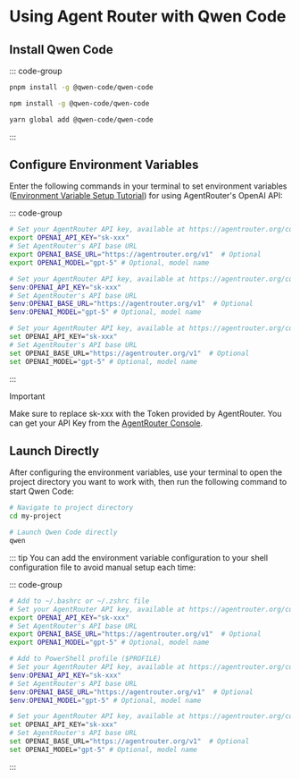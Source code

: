 # Using Agent Router with Qwen Code


## Install Qwen Code

::: code-group

```bash [pnpm]
pnpm install -g @qwen-code/qwen-code
```

```bash [npm]
npm install -g @qwen-code/qwen-code
```

```bash [yarn]
yarn global add @qwen-code/qwen-code
```

:::

## Configure Environment Variables

Enter the following commands in your terminal to set environment variables ([Environment Variable Setup Tutorial](https://www.java.com/en/download/help/path.html)) for using AgentRouter's OpenAI API:

::: code-group

```bash [Linux/macOS]
# Set your AgentRouter API key, available at https://agentrouter.org/console/token
export OPENAI_API_KEY="sk-xxx"
# Set AgentRouter's API base URL
export OPENAI_BASE_URL="https://agentrouter.org/v1"  # Optional
export OPENAI_MODEL="gpt-5" # Optional, model name
```

```powershell [Windows PowerShell]
# Set your AgentRouter API key, available at https://agentrouter.org/console/token
$env:OPENAI_API_KEY="sk-xxx"
# Set AgentRouter's API base URL
$env:OPENAI_BASE_URL="https://agentrouter.org/v1"  # Optional
$env:OPENAI_MODEL="gpt-5" # Optional, model name
```

```bash [Windows CMD]
# Set your AgentRouter API key, available at https://agentrouter.org/console/token
set OPENAI_API_KEY="sk-xxx"
# Set AgentRouter's API base URL
set OPENAI_BASE_URL="https://agentrouter.org/v1"  # Optional
set OPENAI_MODEL="gpt-5" # Optional, model name
```

:::

> [!IMPORTANT]
> Make sure to replace sk-xxx with the Token provided by AgentRouter. You can get your API Key from the [AgentRouter Console](https://agentrouter.org/console/token).


## Launch Directly

After configuring the environment variables, use your terminal to open the project directory you want to work with, then run the following command to start Qwen Code:

```bash
# Navigate to project directory
cd my-project

# Launch Qwen Code directly
qwen
```

::: tip
You can add the environment variable configuration to your shell configuration file to avoid manual setup each time:

::: code-group

```bash [Linux/macOS]
# Add to ~/.bashrc or ~/.zshrc file
# Set your AgentRouter API key, available at https://agentrouter.org/console/token
export OPENAI_API_KEY="sk-xxx"
# Set AgentRouter's API base URL
export OPENAI_BASE_URL="https://agentrouter.org/v1"  # Optional
export OPENAI_MODEL="gpt-5" # Optional, model name
```

```powershell [Windows PowerShell]
# Add to PowerShell profile ($PROFILE)
# Set your AgentRouter API key, available at https://agentrouter.org/console/token
$env:OPENAI_API_KEY="sk-xxx"
# Set AgentRouter's API base URL
$env:OPENAI_BASE_URL="https://agentrouter.org/v1"  # Optional
$env:OPENAI_MODEL="gpt-5" # Optional, model name
```

```bash [Windows CMD]
# Set your AgentRouter API key, available at https://agentrouter.org/console/token
set OPENAI_API_KEY="sk-xxx"
# Set AgentRouter's API base URL
set OPENAI_BASE_URL="https://agentrouter.org/v1"  # Optional
set OPENAI_MODEL="gpt-5" # Optional, model name
```

:::
